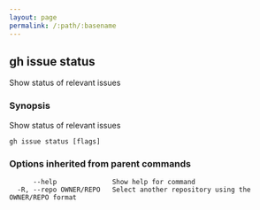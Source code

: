 ```yaml
---
layout: page
permalink: /:path/:basename
---
```


## gh issue status

Show status of relevant issues

### Synopsis

Show status of relevant issues

```
gh issue status [flags]
```

### Options inherited from parent commands

```
      --help              Show help for command
  -R, --repo OWNER/REPO   Select another repository using the OWNER/REPO format
```

